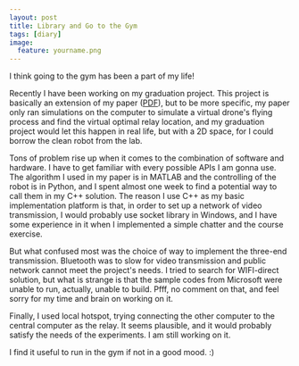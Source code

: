 ```yaml
---
layout: post
title: Library and Go to the Gym
tags: [diary]
image:
  feature: yourname.png
---
```


I think going to the gym has been a part of my life!

Recently I have been working on my graduation project. This project is basically an extension of my paper ([PDF](http://allenshieh.github.io/publications/icpads2016drone.pdf)), but to be more specific, my paper only ran simulations on the computer to simulate a virtual drone's flying process and find the virtual optimal relay location, and my graduation project would let this happen in real life, but with a 2D space, for I could borrow the clean robot from the lab.

Tons of problem rise up when it comes to the combination of software and hardware. I have to get familiar with every possible APIs I am gonna use. The algorithm I used in my paper is in MATLAB and the controlling of the robot is in Python, and I spent almost one week to find a potential way to call them in my C++ solution. The reason I use C++ as my basic implementation platform is that, in order to set up a network of video transmission, I would probably use socket library in Windows, and I have some experience in it when I implemented a simple chatter and the course exercise.

But what confused most was the choice of way to implement the three-end transmission. Bluetooth was to slow for video transmission and public network cannot meet the project's needs. I tried to search for WIFI-direct solution, but what is strange is that the sample codes from Microsoft were unable to run, actually, unable to build. Pfff, no comment on that, and feel sorry for my time and brain on working on it.

Finally, I used local hotspot, trying connecting the other computer to the central computer as the relay. It seems plausible, and it would probably satisfy the needs of the experiments. I am still working on it.

I find it useful to run in the gym if not in a good mood. :)
